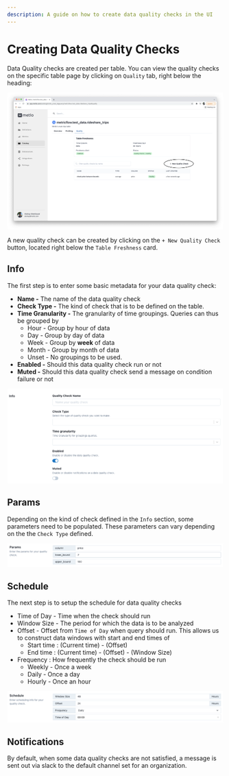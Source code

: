 ```yaml
---
description: A guide on how to create data quality checks in the UI
---
```


# Creating Data Quality Checks

Data Quality checks are created per table. You can view the quality checks on the specific table page by clicking on `Quality` tab, right below the heading:

![](../.gitbook/assets/image.png)

A new quality check can be created by clicking on the `+ New Quality Check`  button, located right below the `Table Freshness` card.&#x20;

## Info



The first step is to enter some basic metadata for your data quality check:

* **Name -** The name of the data quality check
* **Check Type -** The kind of check that is to be defined on the table.
* **Time Granularity -** The granularity of time groupings. Queries can thus be grouped by&#x20;
  * Hour - Group by hour of data
  * Day - Group by day of data
  * Week - Group by **week** of data
  * Month - Group by month of data
  * Unset - No groupings to be used.
* **Enabled -** Should this data quality check run or not
* **Muted -** Should this data quality check send a message on condition failure or not

![](<../.gitbook/assets/Screenshot 2021-11-01 at 6.27.12 PM.png>)

## Params

Depending on the kind of check defined in the `Info` section, some parameters need to be populated. These parameters can vary depending on the the `Check Type` defined.

![](<../.gitbook/assets/Screenshot 2021-11-01 at 7.33.10 PM.png>)

## Schedule

The next step is to setup the schedule for data quality checks

* Time of Day - Time when the check should run
* Window Size - The period for which the data is to be analyzed
* Offset - Offset from `Time of Day` when query should run. This allows us to construct data windows with start and end times of&#x20;
  * Start time : (Current time) - (Offset)
  * End time : (Current time) - (Offset) - (Window Size)
* Frequency : How frequently the check should be run
  * Weekly - Once  a week
  * Daily - Once a day
  * Hourly - Once an hour

![](<../.gitbook/assets/Screenshot 2021-11-01 at 6.39.47 PM.png>)

## Notifications

By default, when some data quality checks are not satisfied, a message is sent out via slack to the default channel set for an organization.&#x20;
